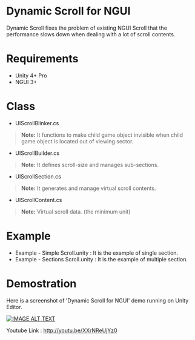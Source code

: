 # Dynamic Scroll for NGUI

Dynamic Scroll fixes the problem of existing NGUI Scroll that the performance slows down when dealing with a lot of scroll contents.

# Requirements

* Unity 4+ Pro
* NGUI 3+

# Class

* UIScrollBlinker.cs
> **Note:** It functions to make child game object invisible when child game object is located out of viewing sector.

* UIScrollBuilder.cs
> **Note:** It defines scroll-size and manages sub-sections.

* UIScrollSection.cs
> **Note:** It generates and manage virtual scroll contents.

* UIScrollContent.cs
> **Note:** Virtual scroll data. (the minimum unit)

# Example

* Example - Simple Scroll.unity : It is the example of single section.
* Example - Sections Scroll.unity : It is the example of multiple section.

# Demostration
Here is a screenshot of 'Dynamic Scroll for NGUI' demo running on Unity Editor.

[![IMAGE ALT TEXT](http://img.youtube.com/vi/XXrNReUjYz0/0.jpg)](http://www.youtube.com/watch?v=XXrNReUjYz0 "Dynamic scroll for NGUI")

Youtube Link : http://youtu.be/XXrNReUjYz0
